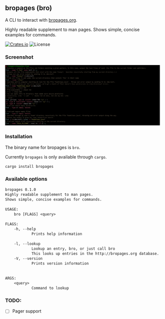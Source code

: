 bropages (bro)
------------
A CLI to interact with [bropages.org](http://bropages.org).

Highly readable supplement to man pages. Shows simple, concise examples for commands.

[![Crates.io](https://img.shields.io/crates/v/bropages)](https://crates.io/crates/bropages)
![License](https://img.shields.io/crates/l/bropages)

### Screenshot

[![A screenshot](./screenshot.png)](./screenshot.png)

### Installation

The binary name for bropages is `bro`.

Currently `bropages` is only available through `cargo`.
```
cargo install bropages
```

### Available options
```
bropages 0.1.0
Highly readable supplement to man pages.
Shows simple, concise examples for commands.

USAGE:
    bro [FLAGS] <query>

FLAGS:
    -h, --help
            Prints help information

    -l, --lookup
            Lookup an entry, bro, or just call bro
            This looks up entries in the http://bropages.org database.
    -V, --version
            Prints version information


ARGS:
    <query>
            Command to lookup

```

### TODO:
 - [ ] Pager support
